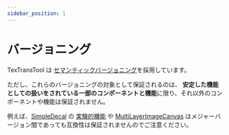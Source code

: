 ```yaml
---
sidebar_position: 1
---
```


# バージョニング

TexTransTool は [セマンティックバージョニング](https://semver.org/lang/ja/)を採用しています。

ただし、これらのバージョニングの対象として保証されるのは、
**安定した機能としての扱いをされている一部のコンポーネントと機能**に限り、それ以外のコンポーネントや機能は保証されません。

例えば、[SimpleDecal](../Reference/SimpleDecal) の [実験的機能](../Reference/SimpleDecal#実験的機能) や [MultiLayerImageCanvas](../Reference/MultiLayerImageCanvas.md) はメジャーバージョン間であっても互換性は保証されませんのでご注意ください。
